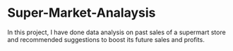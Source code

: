 # Super-Market-Analaysis
In this project, I have done data analysis on past sales of a supermart store and recommended suggestions to boost its future sales and profits.
